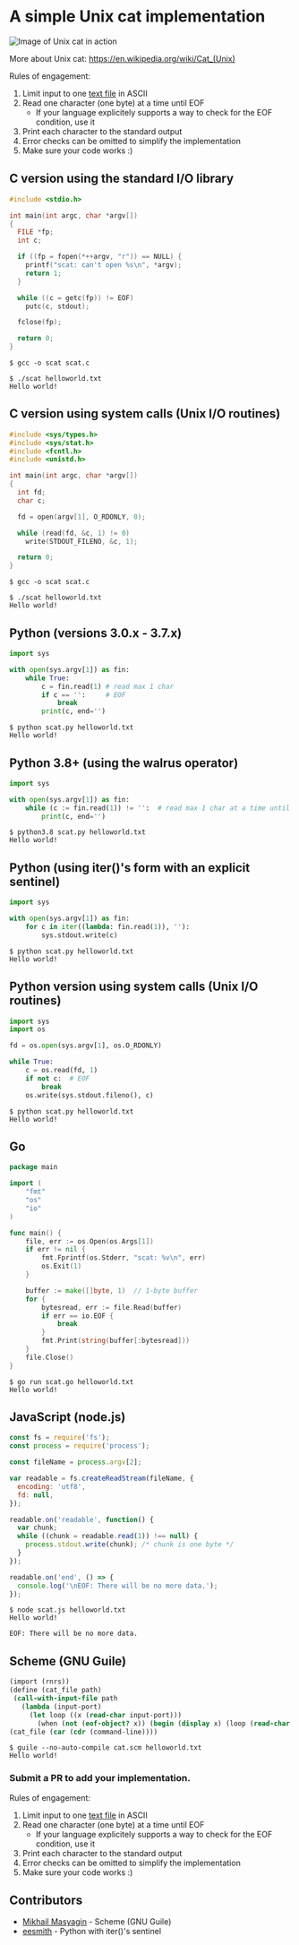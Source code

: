 # A simple Unix cat implementation

![Image of Unix cat in action](ucat_small.png)

More about Unix cat: https://en.wikipedia.org/wiki/Cat_(Unix)

Rules of engagement:

1. Limit input to one [text file](helloworld.txt) in ASCII
2. Read one character (one byte) at a time until EOF
   - If your language explicitely supports a way to check for the EOF condition, use it
3. Print each character to the standard output
4. Error checks can be omitted to simplify the implementation
5. Make sure your code works :)


## C version using the standard I/O library

```C
#include <stdio.h>

int main(int argc, char *argv[])
{
  FILE *fp;
  int c;

  if ((fp = fopen(*++argv, "r")) == NULL) {
    printf("scat: can't open %s\n", *argv);
    return 1;
  }

  while ((c = getc(fp)) != EOF)
    putc(c, stdout);

  fclose(fp);

  return 0;
}
```

``` shell
$ gcc -o scat scat.c

$ ./scat helloworld.txt
Hello world!
```

## C version using system calls (Unix I/O routines)

```C
#include <sys/types.h>
#include <sys/stat.h>
#include <fcntl.h>
#include <unistd.h>

int main(int argc, char *argv[])
{
  int fd;
  char c;

  fd = open(argv[1], O_RDONLY, 0);

  while (read(fd, &c, 1) != 0)
    write(STDOUT_FILENO, &c, 1);

  return 0;
}
```

``` shell
$ gcc -o scat scat.c

$ ./scat helloworld.txt
Hello world!
```

## Python (versions 3.0.x - 3.7.x)

``` python
import sys

with open(sys.argv[1]) as fin:
    while True:
        c = fin.read(1) # read max 1 char
        if c == '':     # EOF
            break
        print(c, end='')
```

``` shell
$ python scat.py helloworld.txt
Hello world!
```

## Python 3.8+ (using the walrus operator)

``` python
import sys

with open(sys.argv[1]) as fin:
    while (c := fin.read(1)) != '':  # read max 1 char at a time until EOF
        print(c, end='')

```

``` shell
$ python3.8 scat.py helloworld.txt
Hello world!
```

## Python (using iter()'s form with an explicit sentinel)

``` python
import sys

with open(sys.argv[1]) as fin:
    for c in iter((lambda: fin.read(1)), ''):
        sys.stdout.write(c)
```

``` shell
$ python scat.py helloworld.txt
Hello world!
```

## Python version using system calls (Unix I/O routines)

``` python
import sys
import os

fd = os.open(sys.argv[1], os.O_RDONLY)

while True:
    c = os.read(fd, 1)
    if not c:  # EOF
        break
    os.write(sys.stdout.fileno(), c)

```

``` shell
$ python scat.py helloworld.txt
Hello world!
```

## Go

``` go
package main

import (
	"fmt"
	"os"
	"io"
)

func main() {
	file, err := os.Open(os.Args[1])
	if err != nil {
		fmt.Fprintf(os.Stderr, "scat: %v\n", err)
		os.Exit(1)
	}

	buffer := make([]byte, 1)  // 1-byte buffer
	for {
		bytesread, err := file.Read(buffer)
		if err == io.EOF {
			break
		}
		fmt.Print(string(buffer[:bytesread]))
	}
	file.Close()
}
```

``` shell
$ go run scat.go helloworld.txt
Hello world!
```


## JavaScript (node.js)

``` javascript
const fs = require('fs');
const process = require('process');

const fileName = process.argv[2];

var readable = fs.createReadStream(fileName, {
  encoding: 'utf8',
  fd: null,
});

readable.on('readable', function() {
  var chunk;
  while ((chunk = readable.read(1)) !== null) {
    process.stdout.write(chunk); /* chunk is one byte */
  }
});

readable.on('end', () => {
  console.log('\nEOF: There will be no more data.');
});

```

``` shell
$ node scat.js helloworld.txt
Hello world!

EOF: There will be no more data.
```

## Scheme (GNU Guile)

``` scheme
(import (rnrs))
(define (cat_file path)
 (call-with-input-file path
   (lambda (input-port)
     (let loop ((x (read-char input-port)))
	   (when (not (eof-object? x)) (begin (display x) (loop (read-char input-port))))))))
(cat_file (car (cdr (command-line))))
```

``` shell
$ guile --no-auto-compile cat.scm helloworld.txt
Hello world!
```

### Submit a PR to add your implementation.

Rules of engagement:

1. Limit input to one [text file](helloworld.txt) in ASCII
2. Read one character (one byte) at a time until EOF
   - If your language explicitely supports a way to check for the EOF condition, use it
3. Print each character to the standard output
4. Error checks can be omitted to simplify the implementation
5. Make sure your code works :)


## Contributors
- [Mikhail Masyagin](https://github.com/masyagin1998) - Scheme (GNU Guile)
- [eesmith](https://news.ycombinator.com/item?id=22455324) - Python with iter()'s sentinel
